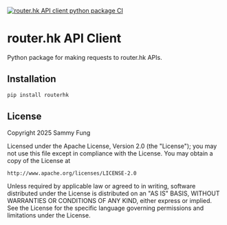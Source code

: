 [![router.hk API client python package CI](https://github.com/routerhk/routerhk/actions/workflows/routerhk.yml/badge.svg)](https://github.com/routerhk/routerhk/actions/workflows/routerhk.yml)

# router.hk API Client

Python package for making requests to router.hk APIs.

## Installation

```bash
pip install routerhk
```

## License

Copyright 2025 Sammy Fung

Licensed under the Apache License, Version 2.0 (the "License");
you may not use this file except in compliance with the License.
You may obtain a copy of the License at

    http://www.apache.org/licenses/LICENSE-2.0

Unless required by applicable law or agreed to in writing, software
distributed under the License is distributed on an "AS IS" BASIS,
WITHOUT WARRANTIES OR CONDITIONS OF ANY KIND, either express or implied.
See the License for the specific language governing permissions and
limitations under the License.
